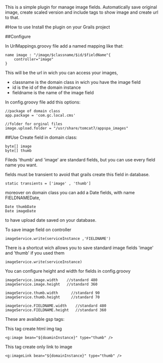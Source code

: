 This is a simple plugin for manage image fields.
Automatically save original image, create scaled version 
and include tags to show image and create url to that.  

#How to use
Install the plugin on your Grails project

##Configure

In UrlMappings.groovy file add a named mapping like that:
    
    name image : "/image/$classname/$id/$fieldName"{
    	controller="image"
    }
    
This will be the url in wich you can access your images,
* classname is the domain class in wich you have the image field  
* id is the id of the domain instance
* fieldname is the name of the image field

In config.groovy file add this options:

    //package of domain class
    app.package = 'com.gc.local.cms'

    //folder for orginal files
    image.upload.folder = "/usr/share/tomcat7/appspa_images"
    

##Use
Create field in domain class: 

    byte[] image
    byte[] thumb
    
Fileds 'thumb' and 'image' are standard fields, 
but you can use every field name you want.

fields must be transient to avoid that grails create this field in database.

    static transients = ['image' , 'thumb']
    
moreover on domain class you can add a Date fields, with name FIELDNAMEDate,

    Date thumbDate
  	Date imageDate
  	
to have upload date saved on your database.

To save image field on controller

    imageService.write(serviceInstance ,'FIELDNAME')
    
There is a shortcut wich allows you to save standard image fields 'image' and 'thumb'
if you used them 
  
    imageService.write(serviceInstance)

You can configure height and width for fields in config.groovy

    imageService.image.width    //standard 480
    imageService.image.height   //standard 360

    imageService.thumb.width	  //standard 90
    imageService.thumb.height	  //standard 70
    
    imageService.FIELDNAME.width	//standard 480
    imageService.FIELDNAME.height	//standard 360
 
These are available gsp tags: 

This tag create html img tag 

    <g:image bean="${doaminInstance}" type="thumb" />

This tag create only link to image

    <g:imageLink bean="${domainInstance}" type="thumb" />
